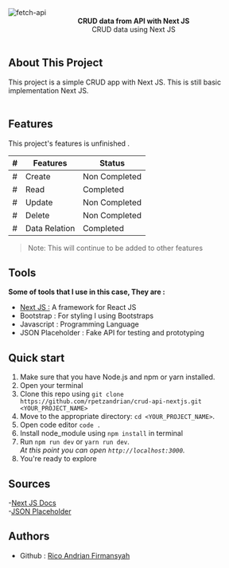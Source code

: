 <img src="https://i.ibb.co/nwM8xNJ/fetch-next.png" alt="fetch-api" align="center" />

<br />

<div align="center"><strong>CRUD data from API with Next JS</strong></div>
<div align="center">CRUD data using Next JS</div>

<br />

## About This Project
<div>This project is a simple CRUD app with Next JS. This is still basic implementation Next JS.</div>

<br/>

## Features
This project's features is unfinished .

 |#|Features|Status|
 |--|----------|-------|
 |#| Create	| Non Completed |
 |#| Read | Completed |
 |#| Update | Non Completed |
 |#| Delete | Non Completed |
 |#| Data Relation | Completed |

> Note: This will continue to be added to other features


## Tools
<div><strong>Some of tools that I use in this case, They are : </strong></div>

- <a href='https://nextjs.org/'>Next JS :</a>
	A framework for React JS
- Bootstrap :
	For styling I using Bootstraps
- Javascript :
	Programming Language
- JSON Placeholder :
	Fake API for testing and prototyping

## Quick start

1.  Make sure that you have Node.js and npm or yarn installed.
2.  Open your terminal
3.  Clone this repo using `git clone https://github.com/rpetzandrian/crud-api-nextjs.git <YOUR_PROJECT_NAME>`
4.  Move to the appropriate directory: `cd <YOUR_PROJECT_NAME>`.<br />
5.  Open code editor `code .`<br />
6.  Install node_module using `npm install` in terminal
7.  Run `npm run dev` or `yarn run dev`.<br />
    _At this point you can open `http://localhost:3000`._
8.  You're ready to explore

## Sources

-<a href='https://nextjs.org/'>Next JS Docs</a><br >
-<a href='https://jsonplaceholder.typicode.com/'>JSON Placeholder</a>

## Authors
- Github : <a href='https://github.com/rpetzandrian'>Rico Andrian Firmansyah</a>
